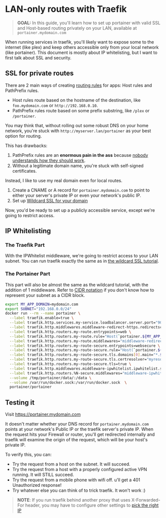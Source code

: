 # LAN-only routes with Traefik

> **GOAL:** In this guide, you'll learn how to set up portainer with valid SSL and Host-based routing privately on your LAN, available at `portainer.mydomain.com`

When running services in traefik, you'll likely want to expose some to the internet (like plex) and keep others accessible only from your local network (like portainer).  This document is mostly about IP whitelisting, but I want to first talk about SSL and security.

## SSL for private routes

There are 2 main ways of creating [routing rules](https://docs.traefik.io/routing/routers/#rule) for apps: Host rules and PathPrefix rules.

* Host rules route based on the hostname of the destination, like `foo.mydomain.com` or `http://192.168.0.10`.
* PathPrefix rules route based on some prefix substring, like `/plex` or `/portainer`.

You may think that, without rolling out some robust DNS on your home network, you're stuck with `http://myserver.lan/portainer` as your best option for routing.  

This has drawbacks:

1. PathPrefix rules are an **enormous pain in the ass** because [nobody understands how they should work](https://github.com/elastic/kibana/issues/6665).
1. Without a legitimate domain name, you're stuck with self-signed certificates.

Instead, I like to use my real domain even for local routes.

1. Create a CNAME or A record for `portainer.mydomain.com` to point to either your server's private IP or even your network's public IP.
1. Set up [Wildcard SSL for your domain](wildcard-certs.md)

Now, you'd be ready to set up a publicly accessible service, except we're going to restrict access.

## IP Whitelisting

### The Traefik Part

With the IPWhitelist middleware, we're going to restrict access to your LAN subnet.  You can run traefik exactly the same as in [the wildcard SSL tutorial](wildcard-certs.md).

### The Portainer Part

This part will also be almost the same as the wildcard tutorial, with the addition of 1 middleware.  Refer to [CIDR notation](https://en.wikipedia.org/wiki/Classless_Inter-Domain_Routing) if you don't know how to represent your subnet as a CIDR block.

``` bash
export MY_APP_DOMAIN=mydomain.com
export SUBNET="192.168.0.0/24"
docker run --rm --name portainer \
  --label traefik.enable=true \
  --label traefik.http.services.my-service.loadbalancer.server.port="9000" \
  --label traefik.http.middlewares.middleware-redirect-https.redirectscheme.scheme="https" \
  --label traefik.http.routers.my-route.entrypoints=web \
  --label traefik.http.routers.my-route.rule="Host(`portainer.${MY_APP_DOMAIN}`)" \
  --label traefik.http.routers.my-route.middlewares="middleware-redirect-https@docker" \
  --label traefik.http.routers.my-route-secure.entrypoints=websecure \
  --label traefik.http.routers.my-route-secure.rule="Host(`portainer.${MY_APP_DOMAIN}`)" \
  --label traefik.http.routers.my-route-secure.tls.domains[0].main="*.${MY_APP_DOMAIN}" \
  --label traefik.http.routers.my-route-secure.tls.certresolver="myresolver" \
  --label traefik.http.routers.my-route-secure.tls=true \
  --label traefik.http.middlewares.middleware-ipwhitelist.ipwhitelist.sourcerange="127.0.0.1/32,${SUBNET}" \
  --label traefik.http.routers.%N-secure.middlewares="middleware-ipwhitelist@docker" \
  --volume /tmp/portainer/data/:/data \
  --volume /var/run/docker.sock:/var/run/docker.sock  \
  portainer/portainer
```

## Testing it

Visit https://portainer.mydomain.com

It doesn't matter whether your DNS record for `portainer.mydomain.com` points at your network's Public IP or the traefik server's private IP.  When the request hits your Firewall or router, you'll get redirected internally and traefik will examine the origin of the request, which will be your host's private IP.

To verify this, you can:

* Try the request from a host on the subnet.  It will succeed.
* Try the request from a host with a properly configured active VPN running.  It will STILL succeed.
* Try the request from a mobile phone with wifi off. u'll get a 401 Unauthorized response!
* Try whatever else you can think of to trick traefik.  It won't work :)

> **NOTE**: If you run traefik behind another proxy that uses X-Forwarded-For header, you may have to configure other settings to [pick the right IP](https://docs.traefik.io/middlewares/ipwhitelist/#configuration-options)
